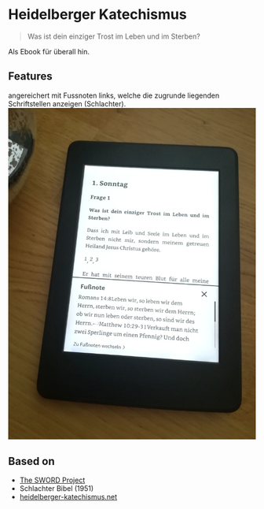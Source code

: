 # Heidelberger Katechismus

> Was ist dein einziger Trost im Leben und im Sterben?

Als Ebook für überall hin.

## Features
angereichert mit Fussnoten links, welche die zugrunde liegenden Schriftstellen anzeigen (Schlachter).
![kindle](doc/img/heidelberger_footNotes-kindle.jpg)

## Based on
- [The SWORD Project](http://crosswire.org/sword/index.jsp)
- Schlachter Bibel (1951)
- [heidelberger-katechismus.net](https://www.heidelberger-katechismus.net)
